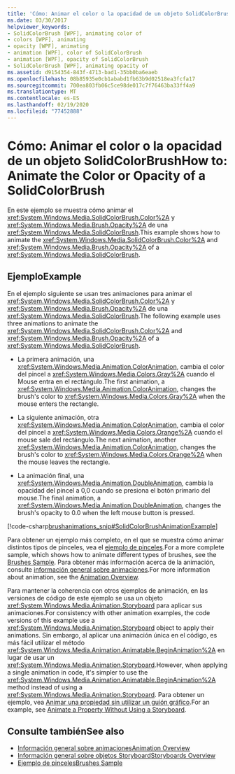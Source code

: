 ```yaml
---
title: 'Cómo: Animar el color o la opacidad de un objeto SolidColorBrush'
ms.date: 03/30/2017
helpviewer_keywords:
- SolidColorBrush [WPF], animating color of
- colors [WPF], animating
- opacity [WPF], animating
- animation [WPF], color of SolidColorBrush
- animation [WPF], opacity of SolidColorBrush
- SolidColorBrush [WPF], animating opacity of
ms.assetid: d9154354-843f-4713-bad1-35bb0ba6eaeb
ms.openlocfilehash: 08b85935e0cb1ababd1fb63b9d02518ea3fcfa17
ms.sourcegitcommit: 700ea803fb06c5ce98de017c7f76463ba33ff4a9
ms.translationtype: MT
ms.contentlocale: es-ES
ms.lasthandoff: 02/19/2020
ms.locfileid: "77452888"
---
```

# <a name="how-to-animate-the-color-or-opacity-of-a-solidcolorbrush"></a><span data-ttu-id="6ab5f-102">Cómo: Animar el color o la opacidad de un objeto SolidColorBrush</span><span class="sxs-lookup"><span data-stu-id="6ab5f-102">How to: Animate the Color or Opacity of a SolidColorBrush</span></span>
<span data-ttu-id="6ab5f-103">En este ejemplo se muestra cómo animar el <xref:System.Windows.Media.SolidColorBrush.Color%2A> y <xref:System.Windows.Media.Brush.Opacity%2A> de una <xref:System.Windows.Media.SolidColorBrush>.</span><span class="sxs-lookup"><span data-stu-id="6ab5f-103">This example shows how to animate the <xref:System.Windows.Media.SolidColorBrush.Color%2A> and <xref:System.Windows.Media.Brush.Opacity%2A> of a <xref:System.Windows.Media.SolidColorBrush>.</span></span>  
  
## <a name="example"></a><span data-ttu-id="6ab5f-104">Ejemplo</span><span class="sxs-lookup"><span data-stu-id="6ab5f-104">Example</span></span>  
 <span data-ttu-id="6ab5f-105">En el ejemplo siguiente se usan tres animaciones para animar el <xref:System.Windows.Media.SolidColorBrush.Color%2A> y <xref:System.Windows.Media.Brush.Opacity%2A> de una <xref:System.Windows.Media.SolidColorBrush>.</span><span class="sxs-lookup"><span data-stu-id="6ab5f-105">The following example uses three animations to animate the <xref:System.Windows.Media.SolidColorBrush.Color%2A> and <xref:System.Windows.Media.Brush.Opacity%2A> of a <xref:System.Windows.Media.SolidColorBrush>.</span></span>  
  
- <span data-ttu-id="6ab5f-106">La primera animación, una <xref:System.Windows.Media.Animation.ColorAnimation>, cambia el color del pincel a <xref:System.Windows.Media.Colors.Gray%2A> cuando el Mouse entra en el rectángulo.</span><span class="sxs-lookup"><span data-stu-id="6ab5f-106">The first animation, a <xref:System.Windows.Media.Animation.ColorAnimation>, changes the brush's color to <xref:System.Windows.Media.Colors.Gray%2A> when the mouse enters the rectangle.</span></span>  
  
- <span data-ttu-id="6ab5f-107">La siguiente animación, otra <xref:System.Windows.Media.Animation.ColorAnimation>, cambia el color del pincel a <xref:System.Windows.Media.Colors.Orange%2A> cuando el mouse sale del rectángulo.</span><span class="sxs-lookup"><span data-stu-id="6ab5f-107">The next animation, another <xref:System.Windows.Media.Animation.ColorAnimation>, changes the brush's color to <xref:System.Windows.Media.Colors.Orange%2A> when the mouse leaves the rectangle.</span></span>  
  
- <span data-ttu-id="6ab5f-108">La animación final, una <xref:System.Windows.Media.Animation.DoubleAnimation>, cambia la opacidad del pincel a 0,0 cuando se presiona el botón primario del mouse.</span><span class="sxs-lookup"><span data-stu-id="6ab5f-108">The final animation, a <xref:System.Windows.Media.Animation.DoubleAnimation>, changes the brush's opacity to 0.0 when the left mouse button is pressed.</span></span>  
  
 [!code-csharp[brushanimations_snip#SolidColorBrushAnimationExample](~/samples/snippets/csharp/VS_Snippets_Wpf/brushanimations_snip/CSharp/SolidColorBrushExample.cs#solidcolorbrushanimationexample)]  
  
 <span data-ttu-id="6ab5f-109">Para obtener un ejemplo más completo, en el que se muestra cómo animar distintos tipos de pinceles, vea el [ejemplo de pinceles](https://github.com/Microsoft/WPF-Samples/tree/master/Graphics/Brushes).</span><span class="sxs-lookup"><span data-stu-id="6ab5f-109">For a more complete sample, which shows how to animate different types of brushes, see the [Brushes Sample](https://github.com/Microsoft/WPF-Samples/tree/master/Graphics/Brushes).</span></span> <span data-ttu-id="6ab5f-110">Para obtener más información acerca de la animación, consulte [información general sobre animaciones](animation-overview.md).</span><span class="sxs-lookup"><span data-stu-id="6ab5f-110">For more information about animation, see the [Animation Overview](animation-overview.md).</span></span>  
  
 <span data-ttu-id="6ab5f-111">Para mantener la coherencia con otros ejemplos de animación, en las versiones de código de este ejemplo se usa un objeto <xref:System.Windows.Media.Animation.Storyboard> para aplicar sus animaciones.</span><span class="sxs-lookup"><span data-stu-id="6ab5f-111">For consistency with other animation examples, the code versions of this example use a <xref:System.Windows.Media.Animation.Storyboard> object to apply their animations.</span></span> <span data-ttu-id="6ab5f-112">Sin embargo, al aplicar una animación única en el código, es más fácil utilizar el método <xref:System.Windows.Media.Animation.Animatable.BeginAnimation%2A> en lugar de usar un <xref:System.Windows.Media.Animation.Storyboard>.</span><span class="sxs-lookup"><span data-stu-id="6ab5f-112">However, when applying a single animation in code, it's simpler to use the <xref:System.Windows.Media.Animation.Animatable.BeginAnimation%2A> method instead of using a <xref:System.Windows.Media.Animation.Storyboard>.</span></span> <span data-ttu-id="6ab5f-113">Para obtener un ejemplo, vea [Animar una propiedad sin utilizar un guión gráfico](how-to-animate-a-property-without-using-a-storyboard.md).</span><span class="sxs-lookup"><span data-stu-id="6ab5f-113">For an example, see [Animate a Property Without Using a Storyboard](how-to-animate-a-property-without-using-a-storyboard.md).</span></span>  
  
## <a name="see-also"></a><span data-ttu-id="6ab5f-114">Consulte también</span><span class="sxs-lookup"><span data-stu-id="6ab5f-114">See also</span></span>

- [<span data-ttu-id="6ab5f-115">Información general sobre animaciones</span><span class="sxs-lookup"><span data-stu-id="6ab5f-115">Animation Overview</span></span>](animation-overview.md)
- [<span data-ttu-id="6ab5f-116">Información general sobre objetos Storyboard</span><span class="sxs-lookup"><span data-stu-id="6ab5f-116">Storyboards Overview</span></span>](storyboards-overview.md)
- [<span data-ttu-id="6ab5f-117">Ejemplo de pinceles</span><span class="sxs-lookup"><span data-stu-id="6ab5f-117">Brushes Sample</span></span>](https://github.com/Microsoft/WPF-Samples/tree/master/Graphics/Brushes)
